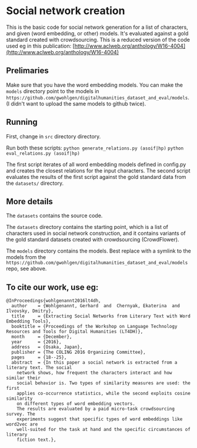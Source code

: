 # Social network creation 

This is the basic code for social network generation for a list of characters, and given (word embedding, or other) models.
It's evaluated against a gold standard created with crowdsourcing.
This is a reduced version of the code used eg in this publication: [http://www.aclweb.org/anthology/W16-4004](http://www.aclweb.org/anthology/W16-4004)


## Prelimaries
Make sure that you have the word embedding models.
You can make the `models` directory point to the models in `https://github.com/gwohlgen/digitalhumanities_dataset_and_eval/models`.
(I didn't want to upload the same models to github twice).


## Running

First, change in `src` directory directory.

Run both these scripts:
`python generate_relations.py (asoif|hp)`
`python eval_relations.py (asoif|hp)`

The first script iterates of all word embedding models defined in config.py and creates the closest relations for the input characters. 
The second script evaluates the results of the first script against the gold standard data from the `datasets/` directory.

## More details
The `datasets` contains the source code. 

The `datasets` directory contains the starting point, which is a list of characters used in social network construction, and 
it contains variants of the gold standard datasets created with crowdsourcing (CrowdFlower).

The `models` directory contains the models. Best replace with a symlink to the models from 
the `https://github.com/gwohlgen/digitalhumanities_dataset_and_eval/models` repo, see above.

## To cite our work, use eg:

```
@InProceedings{wohlgenannt2016lt4dh,
  author    = {Wohlgenannt, Gerhard  and  Chernyak, Ekaterina  and  Ilvovsky, Dmitry},
  title     = {Extracting Social Networks from Literary Text with Word Embedding Tools},
  booktitle = {Proceedings of the Workshop on Language Technology Resources and Tools for Digital Humanities (LT4DH)},
  month     = {December},
  year      = {2016},
  address   = {Osaka, Japan},
  publisher = {The COLING 2016 Organizing Committee},
  pages     = {18--25},
  abstract  = {In this paper a social network is extracted from a literary text. The social
    network shows, how frequent the characters interact and how similar their
    social behavior is. Two types of similarity measures are used: the first
    applies co-occurrence statistics, while the second exploits cosine similarity
    on different types of word embedding vectors.
    The results are evaluated by a paid micro-task crowdsourcing survey. The
    experiments suggest that specific types of word embeddings like word2vec are
    well-suited for the task at hand and the specific circumstances of literary
    fiction text.},
```
